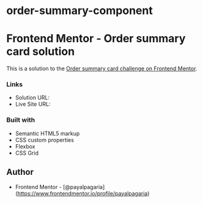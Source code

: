 # order-summary-component
# Frontend Mentor - Order summary card solution

This is a solution to the [Order summary card challenge on Frontend Mentor](https://www.frontendmentor.io/challenges/order-summary-component-QlPmajDUj). 


### Links

- Solution URL: 
- Live Site URL: 


### Built with

- Semantic HTML5 markup
- CSS custom properties
- Flexbox
- CSS Grid


## Author

- Frontend Mentor - [@payalpagaria] (https://www.frontendmentor.io/profile/payalpagaria)

